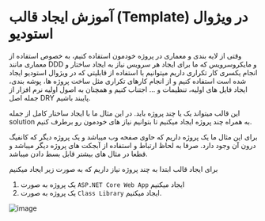 # آموزش ایجاد قالب (Template) در ویژوال استودیو

وقتی از لایه بندی و معماری در پروژه خودمون استفاده کنیم، به خصوص استفاده از معماری مانند DDD و مایکروسرویس که ما برای ایجاد هر سرویس نیاز به ایجاد ساختار و انجام یکسری کار تکراری داریم میتوانیم با استفاده از قابلیتی که در ویژوال استودیو ایجاد شده است استفاده کنیم و از انجام کارهای تکراری مثل ساخت پروژه ها، پوشه بندی، ایجاد فایل های اولیه، تنظیمات و ... اجتناب کنیم و همچنان به اصول اولیه نرم افزار از جمله اصل DRY پایبند باشیم.

این قالب میتواند یک یا چند پروژه باید. در این مثال ما با ایجاد ساختار کامل از جمله solution به همراه چند پروژه ایجاد میکنیم تا بتوانیم نیاز های خودمون رو برطرف کنیم.

 برای این مثال ما یک پروژه داریم که حاوی صفحه وب میباشد و یک پروژه دیگر که کانفیگ درون آن وجود دارد. صرفا به لحاظ ارتباط و استفاده از آبجکت های پروژه دیگر میباشد و قطعا در مثال های بیشتر قابل بسط دادن میباشد.

برای ایجاد قالب ابتدا به چند پروژه نیاز داریم که به صورت زیر ایجاد میکنیم
1. یک پروژه به صورت `ASP.NET Core Web App` ایجاد میکنیم
2. یک پروژه به صورت `Class Library` ایجاد میکنیم.

![image](https://user-images.githubusercontent.com/6535038/181941476-47fad449-f85c-4484-b70c-fa5eb44378ac.png)
